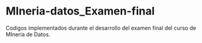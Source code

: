 # MIneria-datos_Examen-final
Codigos implementados durante el desarrollo del examen final del curso de MIneria de Datos. 
